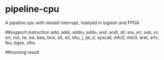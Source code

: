 # pipeline-cpu
A pipeline cpu with nested interrupt, realized in logisim and FPGA

##support instruction
add, addi, addiu, addu, and, andi, sll, sra, srl, sub, or, ori, nor, lw, sw, beq, bne, slt, sti, sltu, j, jal, jr, syscall, mfc0, mtc0, eret, 
srlv, lbu, bgez, sltiu

##running result